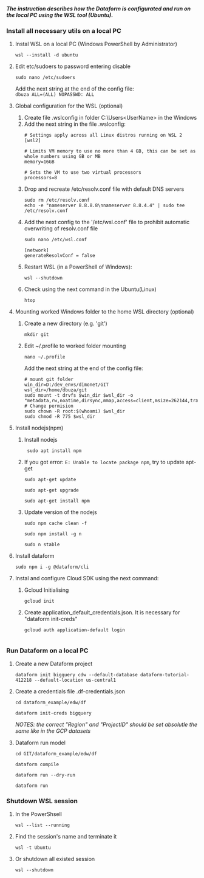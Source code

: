 #### _The instruction describes how the Dataform is configurated and run on the local PC using the WSL tool (Ubuntu)._ 

### Install all necessary utils on a local PC
1. Instal WSL on a local PC (Windows PowerShell by Administrator)
    ```shell
    wsl --install -d ubuntu
    ```
2. Edit etc/sudoers to password entering disable
    ```shell
    sudo nano /etc/sudoers
    ```
    Add the next string at the end of the config file:   
    `dbuza ALL=(ALL) NOPASSWD: ALL` 


3. Global configuration for the WSL (optional)
   1. Create file .wslconfig in folder C:\Users\<UserName> in the Windows
   2. Add the next string in the file .wslconfig:
      ```
      # Settings apply across all Linux distros running on WSL 2
      [wsl2]   
      
      # Limits VM memory to use no more than 4 GB, this can be set as whole numbers using GB or MB
      memory=16GB 
   
      # Sets the VM to use two virtual processors
      processors=8
      ```
   3. Drop and recreate /etc/resolv.conf file with default DNS servers
      ```shell
      sudo rm /etc/resolv.conf      
      echo -e "nameserver 8.8.8.8\nnameserver 8.8.4.4" | sudo tee /etc/resolv.conf
      ```
   4. Add the next config to the '/etc/wsl.conf' file to prohibit automatic overwriting of resolv.conf file
      ```shell
      sudo nano /etc/wsl.conf       
      ```
      ```int
      [network]
      generateResolvConf = false
      ```      
   5. Restart WSL (in a PowerShell of Windows):
      ```shell
      wsl --shutdown
      ```
   6. Check using the next command in the Ubuntu(Linux)
      ```shell
      htop
      ```

4. Mounting worked Windows folder to the home WSL directory (optional)
   1. Create a new directory (e.g. 'git')  
      ```shell
      mkdir git
      ``` 

   2. Edit ~/.profile to worked folder mounting
      ```shell
      nano ~/.profile       
      ```
      Add the next string at the end of the config file:      
        ```
        # mount git folder
        win_dir=D:/dev_envs/dimonet/GIT
        wsl_dir=/home/dbuza/git
        sudo mount -t drvfs $win_dir $wsl_dir -o "metadata,rw,noatime,dirsync,mmap,access=client,msize=262144,trans=virtio"
        # Change permision
        sudo chown -R root:$(whoami) $wsl_dir
        sudo chmod -R 775 $wsl_dir
        ``` 

5. Install nodejs(npm)    
   1. Install nodejs 
      ```shell
       sudo apt install npm
      ```
   2. If you got error: ```E: Unable to locate package npm```, try to update apt-get
      ```shell
      sudo apt-get update
      ```
      ```shell
      sudo apt-get upgrade
      ```
      ```shell
      sudo apt-get install npm
      ``` 
   3. Update version of the nodejs
      ```shell
      sudo npm cache clean -f
      ```
      ```shell
      sudo npm install -g n
      ```
      ```shell
      sudo n stable
      ```   


6. Install dataform
    ```shell
    sudo npm i -g @dataform/cli
    ```


7. Instal and configure Cloud SDK using the next command:
    1. Gcloud Initialising
        ```shell
        gcloud init
        ```
    2. Create application_default_credentials.json. It is necessary for "dataform init-creds"
        ```shell
        gcloud auth application-default login               	


### Run Dataform on a local PC

1. Create a new Dataform project
    ```shell
    dataform init bigquery cdw --default-database dataform-tutorial-412218 --default-location us-central1
    ```
   
2. Create a credentials file  .df-credentials.json
    ```shell
    cd dataform_example/edw/df    
    ```
    ```shell    
    dataform init-creds bigquery
    ```
    _NOTES: the correct "Region" and "ProjectID" should be set absolutle the same like in the GCP datasets_


3. Dataform run model
    ```shell
    cd GIT/dataform_example/edw/df
    ```
    ```shell
    dataform compile
    ```
    ```shell
    dataform run --dry-run
    ```
    ```shell  
    dataform run
    ```


### Shutdown WSL session
1. In the PowerShsell
   ```shell
   wsl --list --running
   ```
  
 
2. Find the session's name and terminate it 
   ```shell
   wsl -t Ubuntu
   ```
   

3. Or shutdown all existed session 
   ```shell
   wsl --shutdown
   ```  
